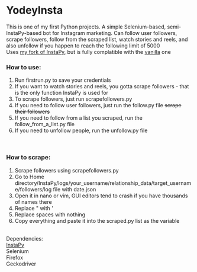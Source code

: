 # YodeyInsta
This is one of my first Python projects. A simple Selenium-based, semi-InstaPy-based bot for Instagram marketing. Can follow user followers, scrape followers, follow from the scraped list, watch stories and reels, and also unfollow if you happen to reach the following limit of 5000<br>
Uses <a href="https://github.com/valentino1337/InstaPy" target="_blank">my fork of InstaPy</a>, but is fully complatible with the <a href="https://github.com/timgrossmann/InstaPy">vanilla</a> one

### How to use:
1. Run firstrun.py to save your credentials
2. If you want to watch stories and reels, you gotta scrape followers - that is the only function InstaPy is used for
3. To scrape followers, just run scrapefollowers.py
4. If you need to follow user followers, just run the follow.py file <strike>scrape their followers</strike>
5. If you need to follow from a list you scraped, run the follow_from_a_list.py file
6. If you need to unfollow people, run the unfollow.py file
<br>

### How to scrape:<br>
1. Scrape followers using scrapefollowers.py
2. Go to Home directory/InstaPy/logs/your_username/relationship_data/target_username/followers/log file with date.json
3. Open it in nano or vim, GUI editors tend to crash if you have thousands of names there
4. Replace " with '
5. Replace spaces with nothing
6. Copy everything and paste it into the scraped.py list as the variable
<br>
Dependencies:<br>
<a href="https://github.com/valentino1337/InstaPy">InstaPy</a><br>
Selenium<br>
Firefox<br>
Geckodriver
